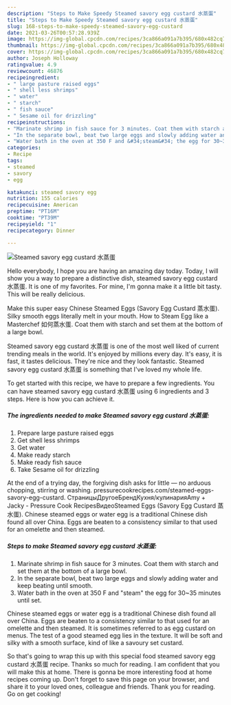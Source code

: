 ```yaml
---
description: "Steps to Make Speedy Steamed savory egg custard 水蒸蛋"
title: "Steps to Make Speedy Steamed savory egg custard 水蒸蛋"
slug: 168-steps-to-make-speedy-steamed-savory-egg-custard
date: 2021-03-26T00:57:28.939Z
image: https://img-global.cpcdn.com/recipes/3ca866a091a7b395/680x482cq70/steamed-savory-egg-custard-水蒸蛋-recipe-main-photo.jpg
thumbnail: https://img-global.cpcdn.com/recipes/3ca866a091a7b395/680x482cq70/steamed-savory-egg-custard-水蒸蛋-recipe-main-photo.jpg
cover: https://img-global.cpcdn.com/recipes/3ca866a091a7b395/680x482cq70/steamed-savory-egg-custard-水蒸蛋-recipe-main-photo.jpg
author: Joseph Holloway
ratingvalue: 4.9
reviewcount: 46876
recipeingredient:
- " large pasture raised eggs"
- " shell less shrimps"
- " water"
- " starch"
- " fish sauce"
- " Sesame oil for drizzling"
recipeinstructions:
- "Marinate shrimp in fish sauce for 3 minutes. Coat them with starch and set them at the bottom of a large bowl."
- "In the separate bowl, beat two large eggs and slowly adding water and keep beating until smooth."
- "Water bath in the oven at 350 F and &#34;steam&#34; the egg for 30~35 minutes until set."
categories:
- Recipe
tags:
- steamed
- savory
- egg

katakunci: steamed savory egg 
nutrition: 155 calories
recipecuisine: American
preptime: "PT16M"
cooktime: "PT39M"
recipeyield: "1"
recipecategory: Dinner

---
```



![Steamed savory egg custard 水蒸蛋](https://img-global.cpcdn.com/recipes/3ca866a091a7b395/680x482cq70/steamed-savory-egg-custard-水蒸蛋-recipe-main-photo.jpg)

Hello everybody, I hope you are having an amazing day today. Today, I will show you a way to prepare a distinctive dish, steamed savory egg custard 水蒸蛋. It is one of my favorites. For mine, I'm gonna make it a little bit tasty. This will be really delicious.

Make this super easy Chinese Steamed Eggs (Savory Egg Custard 蒸水蛋). Silky smooth eggs literally melt in your mouth. How to Steam Egg like a Masterchef 如何蒸水蛋. Coat them with starch and set them at the bottom of a large bowl.

Steamed savory egg custard 水蒸蛋 is one of the most well liked of current trending meals in the world. It's enjoyed by millions every day. It's easy, it is fast, it tastes delicious. They're nice and they look fantastic. Steamed savory egg custard 水蒸蛋 is something that I've loved my whole life.


To get started with this recipe, we have to prepare a few ingredients. You can have steamed savory egg custard 水蒸蛋 using 6 ingredients and 3 steps. Here is how you can achieve it.

<!--inarticleads1-->

##### The ingredients needed to make Steamed savory egg custard 水蒸蛋:

1. Prepare  large pasture raised eggs
1. Get  shell less shrimps
1. Get  water
1. Make ready  starch
1. Make ready  fish sauce
1. Take  Sesame oil for drizzling


At the end of a trying day, the forgiving dish asks for little — no arduous chopping, stirring or washing. pressurecookrecipes.com/steamed-eggs-savory-egg-custard. СтраницыДругоеБрендКухня/кулинарияAmy + Jacky - Pressure Cook RecipesВидеоSteamed Eggs (Savory Egg Custard 蒸水蛋). Chinese steamed eggs or water egg is a traditional Chinese dish found all over China. Eggs are beaten to a consistency similar to that used for an omelette and then steamed. 

<!--inarticleads2-->

##### Steps to make Steamed savory egg custard 水蒸蛋:

1. Marinate shrimp in fish sauce for 3 minutes. Coat them with starch and set them at the bottom of a large bowl.
1. In the separate bowl, beat two large eggs and slowly adding water and keep beating until smooth.
1. Water bath in the oven at 350 F and &#34;steam&#34; the egg for 30~35 minutes until set.


Chinese steamed eggs or water egg is a traditional Chinese dish found all over China. Eggs are beaten to a consistency similar to that used for an omelette and then steamed. It is sometimes referred to as egg custard on menus. The test of a good steamed egg lies in the texture. It will be soft and silky with a smooth surface, kind of like a savoury set custard. 

So that's going to wrap this up with this special food steamed savory egg custard 水蒸蛋 recipe. Thanks so much for reading. I am confident that you will make this at home. There is gonna be more interesting food at home recipes coming up. Don't forget to save this page on your browser, and share it to your loved ones, colleague and friends. Thank you for reading. Go on get cooking!
